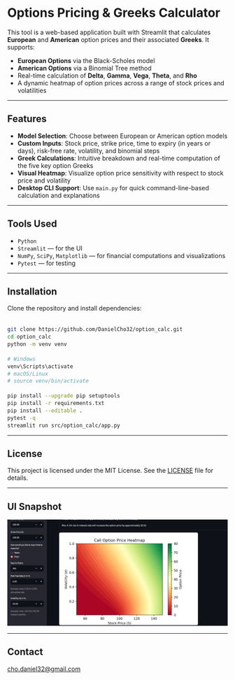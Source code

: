 # Options Pricing & Greeks Calculator

This tool is a web-based application built with Streamlit that calculates **European** and **American** option prices and their associated **Greeks**. It supports:

- **European Options** via the Black-Scholes model  
- **American Options** via a Binomial Tree method  
- Real-time calculation of **Delta**, **Gamma**, **Vega**, **Theta**, and **Rho**  
- A dynamic heatmap of option prices across a range of stock prices and volatilities

---

## Features

- **Model Selection**: Choose between European or American option models  
- **Custom Inputs**: Stock price, strike price, time to expiry (in years or days), risk-free rate, volatility, and binomial steps  
- **Greek Calculations**: Intuitive breakdown and real-time computation of the five key option Greeks  
- **Visual Heatmap**: Visualize option price sensitivity with respect to stock price and volatility  
- **Desktop CLI Support**: Use `main.py` for quick command-line-based calculation and explanations
  
---

## Tools Used

- `Python`  
- `Streamlit` — for the UI  
- `NumPy`, `SciPy`, `Matplotlib` — for financial computations and visualizations
- `Pytest` — for testing

---

## Installation

Clone the repository and install dependencies:

```bash

git clone https://github.com/DanielCho32/option_calc.git
cd option_calc
python -m venv venv

# Windows
venv\Scripts\activate
# macOS/Linux
# source venv/bin/activate

pip install --upgrade pip setuptools
pip install -r requirements.txt
pip install --editable .
pytest -q
streamlit run src/option_calc/app.py

```

---

## License

This project is licensed under the MIT License. See the [LICENSE](LICENSE) file for details.

---

## UI Snapshot

![UI Preview](assets/preview_heatmap.png)

---

## Contact

cho.daniel32@gmail.com
